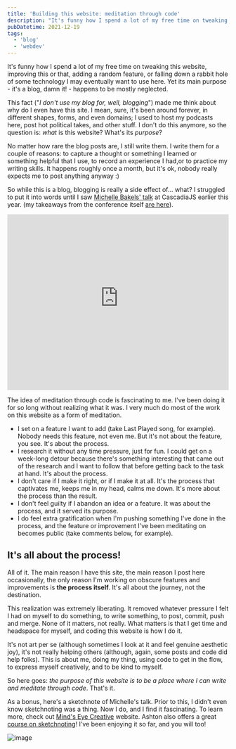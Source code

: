 ```yaml
---
title: 'Building this website: meditation through code'
description: "It's funny how I spend a lot of my free time on tweaking this website, improving this or that, adding a random feature, or falling down a rabbit hole of some technology I may eventually want to use here. Yet its main purpose - it's a blog, damn it! - happens to be mostly neglected."
pubDatetime: 2021-12-19
tags:
  - 'blog'
  - 'webdev'
---
```


It's funny how I spend a lot of my free time on tweaking this website, improving this or that, adding a random feature, or falling down a rabbit hole of some technology I may eventually want to use here. Yet its main purpose - it's a blog, damn it! - happens to be mostly neglected.

This fact ("_I don't use my blog for, well, blogging_") made me think about why do I even have this site. I mean, sure, it's been around forever, in different shapes, forms, and even domains; I used to host my podcasts here, post hot political takes, and other stuff. I don't do this anymore, so the question is: _what_ is this website? What's its _purpose_?

No matter how rare the blog posts are, I still write them. I write them for a couple of reasons: to capture a thought or something I learned or something helpful that I use, to record an experience I had,or to practice my writing skills. It happens roughly once a month, but it's ok, nobody really expects me to post anything anyway :)

So while this is a blog, blogging is really a side effect of... what? I struggled to put it into words until I saw [Michelle Bakels' talk](https://2021.cascadiajs.com/speakers/michelle-bakels) at CascadiaJS earlier this year. (my takeaways from the conference itself [are here](/blog/2021/11/04/cascadiajs-2021)).

<iframe
  width="100%"
  height="400"
  src="https://www.youtube-nocookie.com/embed/Ltt5mTWUTzU?si=IHtCD-eXjYcXgEG-"
  title="YouTube video player"
  frameborder="0"
  allow="accelerometer; autoplay; clipboard-write; encrypted-media; gyroscope; picture-in-picture; web-share"
  allowfullscreen
></iframe>

The idea of meditation through code is fascinating to me. I've been doing it for so long without realizing what it was. I very much do most of the work on this website as a form of meditation.

- I set on a feature I want to add (take Last Played song, for example). Nobody needs this feature, not even me. But it's not about the feature, you see. It's about the process.
- I research it without any time pressure, just for fun. I could get on a week-long detour because there's something interesting that came out of the research and I want to follow that before getting back to the task at hand. It's about the process.
- I don't care if I make it right, or if I make it at all. It's the process that captivates me, keeps me in my head, calms me down. It's more about the process than the result.
- I don't feel guilty if I abandon an idea or a feature. It was about the process, and it served its purpose.
- I do feel extra gratification when I'm pushing something I've done in the process, and the feature or improvement I've been meditating on becomes public (take comments below, for example).

## It's all about the process!

All of it. The main reason I have this site, the main reason I post here occasionally, the only reason I'm working on obscure features and improvements is **the process itself**. It's all about the journey, not the destination.

This realization was extremely liberating. It removed whatever pressure I felt I had on myself to do something, to write something, to post, commit, push and merge. None of it matters, not really. What matters is that I get time and headspace for myself, and coding this website is how I do it.

It's not art per se (although sometimes I look at it and feel genuine aesthetic joy), it's not really helping others (although, again, some posts and code did help folks). This is about me, doing my thing, using code to get in the flow, to express myself creatively, and to be kind to myself.

So here goes: _the purpose of this website is to be a place where I can write and meditate through code_. That's it.

As a bonus, here's a sketchnote of Michelle's talk. Prior to this, I didn't even know sketchnoting was a thing. Now I do, and I find it fascinating. To learn more, check out [Mind's Eye Creative](https://www.mindseyecreative.ca/) website. Ashton also offers a great [course on sketchnoting](https://store.mindseyecreative.ca/sketchnote)! I've been enjoying it so far, and you will too!

<img
  src="/blog/posts/meditation-through-code/a6c000b0fc811e60303aaa9d24cc42ecf0379c7a-7000x4247.avif"
  alt="image"
  placeholder="blurred"
/>
